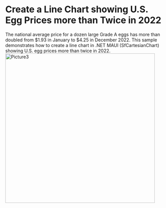 # Create a Line Chart showing U.S. Egg Prices more than Twice in 2022
The national average price for a dozen large Grade A eggs has more than doubled from $1.93 in January to $4.25 in December 2022. This sample demonstrates how to create a line chart in .NET MAUI (SfCartesianChart) showing U.S. egg prices more than twice in 2022.
<img width="468" alt="Picture3" src="https://github.com/SyncfusionExamples/Create-a-Line-Chart-showing-U.S.-Egg-Prices-more-than-Twice-in-2022/assets/105482474/ad36476c-620f-4b44-8a2c-1934655d9cbe">
